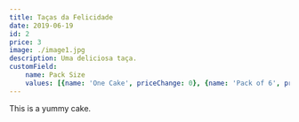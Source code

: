 ```yaml
---
title: Taças da Felicidade
date: 2019-06-19
id: 2
price: 3
image: ./image1.jpg
description: Uma deliciosa taça.
customField: 
    name: Pack Size
    values: [{name: 'One Cake', priceChange: 0}, {name: 'Pack of 6', priceChange: 12.00}, {name: 'Pack of 12', priceChange: 25.00}]
---
```


This is a yummy cake.
